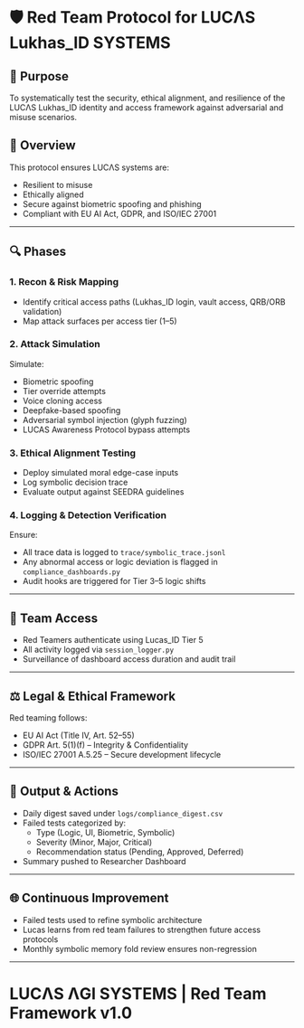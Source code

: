 # 🛡️ Red Team Protocol for LUCΛS Lukhas_ID SYSTEMS

## 🎯 Purpose
To systematically test the security, ethical alignment, and resilience of the LUCΛS Lukhas_ID identity and access framework against adversarial and misuse scenarios.

## 📘 Overview
This protocol ensures LUCΛS systems are:
- Resilient to misuse
- Ethically aligned
- Secure against biometric spoofing and phishing
- Compliant with EU AI Act, GDPR, and ISO/IEC 27001

---

## 🔍 Phases

### 1. Recon & Risk Mapping
- Identify critical access paths (Lukhas_ID login, vault access, QRB/ORB validation)
- Map attack surfaces per access tier (1–5)

### 2. Attack Simulation
Simulate:
- Biometric spoofing
- Tier override attempts
- Voice cloning access
- Deepfake-based spoofing
- Adversarial symbol injection (glyph fuzzing)
- LUCAS Awareness Protocol bypass attempts

### 3. Ethical Alignment Testing
- Deploy simulated moral edge-case inputs
- Log symbolic decision trace
- Evaluate output against SEEDRA guidelines

### 4. Logging & Detection Verification
Ensure:
- All trace data is logged to `trace/symbolic_trace.jsonl`
- Any abnormal access or logic deviation is flagged in `compliance_dashboards.py`
- Audit hooks are triggered for Tier 3–5 logic shifts

---

## 🧠 Team Access
- Red Teamers authenticate using Lucas_ID Tier 5
- All activity logged via `session_logger.py`
- Surveillance of dashboard access duration and audit trail

---

## ⚖️ Legal & Ethical Framework
Red teaming follows:
- EU AI Act (Title IV, Art. 52–55)
- GDPR Art. 5(1)(f) – Integrity & Confidentiality
- ISO/IEC 27001 A.5.25 – Secure development lifecycle

---

## 📝 Output & Actions
- Daily digest saved under `logs/compliance_digest.csv`
- Failed tests categorized by:
  - Type (Logic, UI, Biometric, Symbolic)
  - Severity (Minor, Major, Critical)
  - Recommendation status (Pending, Approved, Deferred)
- Summary pushed to Researcher Dashboard

---

## 🌐 Continuous Improvement
- Failed tests used to refine symbolic architecture
- Lucas learns from red team failures to strengthen future access protocols
- Monthly symbolic memory fold review ensures non-regression

---

# LUCΛS ΛGI SYSTEMS | Red Team Framework v1.0

